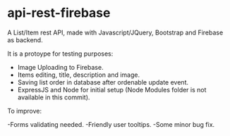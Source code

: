 # api-rest-firebase
A List/Item rest API, made with Javascript/JQuery, Bootstrap and Firebase as backend.

It is a protoype for testing purposes:

- Image Uploading to Firebase.
- Items editing, title, description and image.
- Saving list order in database after ordenable update event.
- ExpressJS and Node for initial setup (Node Modules folder is not available in this commit).

To improve:

-Forms validating needed.
-Friendly user tooltips.
-Some minor bug fix.
